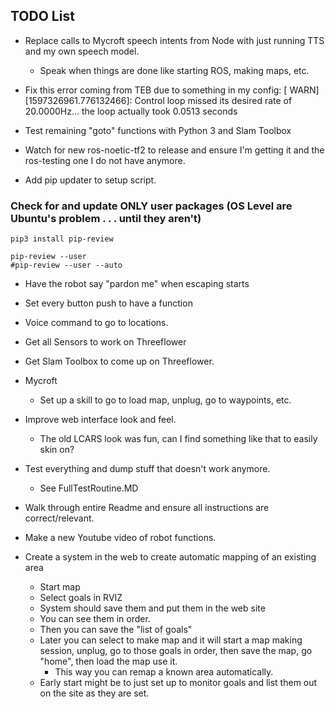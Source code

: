 ## TODO List

 - Replace calls to Mycroft speech intents from Node with just running TTS and my own speech model.
   - Speak when things are done like starting ROS, making maps, etc.

 - Fix this error coming from TEB due to something in my config:
    [ WARN] [1597326961.776132466]: Control loop missed its desired rate of 20.0000Hz... the loop actually took 0.0513 seconds

 - Test remaining "goto" functions with Python 3 and Slam Toolbox

 - Watch for new ros-noetic-tf2 to release and ensure I'm getting it and the ros-testing one I do not have anymore.

 - Add pip updater to setup script.
### Check for and update ONLY user packages (OS Level are Ubuntu's problem . . . until they aren't)
    pip3 install pip-review

    pip-review --user
    #pip-review --user --auto

 - Have the robot say "pardon me" when escaping starts
 
 - Set every button push to have a function
 
 - Voice command to go to locations.
 
 - Get all Sensors to work on Threeflower
 
 - Get Slam Toolbox to come up on Threeflower.
 
 - Mycroft
   - Set up a skill to go to load map, unplug, go to waypoints, etc.
 
 - Improve web interface look and feel.
   - The old LCARS look was fun, can I find something like that to easily skin on?
 
 - Test everything and dump stuff that doesn't work anymore.
   - See FullTestRoutine.MD
   
 - Walk through entire Readme and ensure all instructions are correct/relevant.
 
 - Make a new Youtube video of robot functions.

 - Create a system in the web to create automatic mapping of an existing area
    - Start map
    - Select goals in RVIZ
    - System should save them and put them in the web site
    - You can see them in order.
    - Then you can save the "list of goals"
    - Later you can select to make map and it will start a map making session, unplug, go to those goals in order, then save the map, go "home", then load the map use it.
        - This way you can remap a known area automatically.
    - Early start might be to just set up to monitor goals and list them out on the site as they are set.
